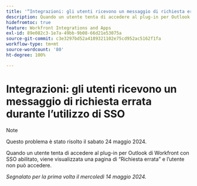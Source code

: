 ```yaml
---
title: '“Integrazioni: gli utenti ricevono un messaggio di richiesta errata durante l’utilizzo di SSO”'
description: Quando un utente tenta di accedere al plug-in per Outlook di Workfront con SSO abilitato, viene visualizzata una pagina di Richiesta errata e l’utente non può autenticarsi.
hidefromtoc: true
feature: Workfront Integrations and Apps
exl-id: 89e082c3-1e7a-49bb-9b08-66d21e53075a
source-git-commit: c3e3297bd52a4189321102e75cd952ac5162f1fa
workflow-type: tm+mt
source-wordcount: '80'
ht-degree: 100%

---
```


# Integrazioni: gli utenti ricevono un messaggio di richiesta errata durante l’utilizzo di SSO

>[!NOTE]
>
>Questo problema è stato risolto il sabato 24 maggio 2024.

Quando un utente tenta di accedere al plug-in per Outlook di Workfront con SSO abilitato, viene visualizzata una pagina di “Richiesta errata” e l’utente non può accedere.

_Segnalato per la prima volta il mercoledì 14 maggio 2024._
